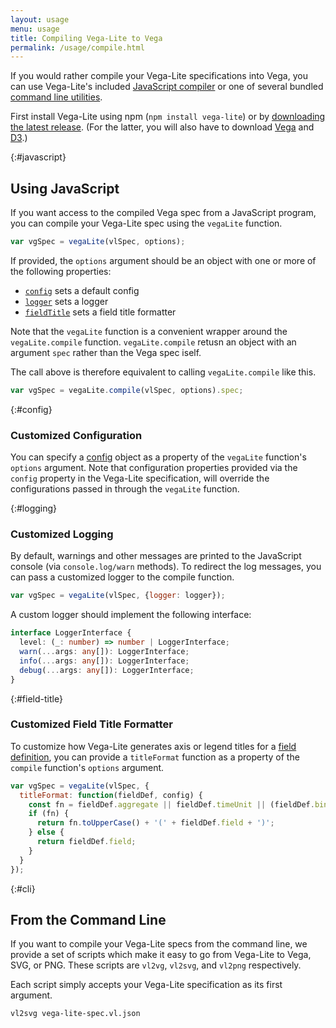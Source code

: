 ```yaml
---
layout: usage
menu: usage
title: Compiling Vega-Lite to Vega
permalink: /usage/compile.html
---
```


If you would rather compile your Vega-Lite specifications into Vega, you can use Vega-Lite's included [JavaScript compiler](#javascript) or one of several bundled [command line utilities](#cli).

First install Vega-Lite using npm (`npm install vega-lite`) or by [downloading the latest release](https://github.com/vega/vega-lite/releases/latest). (For the latter, you will also have to download [Vega](https://github.com/vega/vega/releases/latest) and [D3](https://d3js.org).)

{:#javascript}

## Using JavaScript

If you want access to the compiled Vega spec from a JavaScript program, you can compile your Vega-Lite spec using the `vegaLite` function.

```js
var vgSpec = vegaLite(vlSpec, options);
```

If provided, the `options` argument should be an object with one or more of the following properties:

- [`config`](#config) sets a default config
- [`logger`](#logging) sets a logger
- [`fieldTitle`](#field-title) sets a field title formatter

Note that the `vegaLite` function is a convenient wrapper around the `vegaLite.compile` function. `vegaLite.compile` retusn an object with an argument `spec` rather than the Vega spec iself.

The call above is therefore equivalent to calling `vegaLite.compile` like this.

```js
var vgSpec = vegaLite.compile(vlSpec, options).spec;
```

{:#config}

### Customized Configuration

You can specify a [config]({{site.baseurl}}/docs/config.html) object as a property of the `vegaLite` function's `options` argument. Note that configuration properties provided via the `config` property in the Vega-Lite specification, will override the configurations passed in through the `vegaLite` function.

{:#logging}

### Customized Logging

By default, warnings and other messages are printed to the JavaScript console (via `console.log/warn` methods). To redirect the log messages, you can pass a customized logger to the compile function.

```js
var vgSpec = vegaLite(vlSpec, {logger: logger});
```

A custom logger should implement the following interface:

```typescript
interface LoggerInterface {
  level: (_: number) => number | LoggerInterface;
  warn(...args: any[]): LoggerInterface;
  info(...args: any[]): LoggerInterface;
  debug(...args: any[]): LoggerInterface;
}
```

{:#field-title}

### Customized Field Title Formatter

To customize how Vega-Lite generates axis or legend titles for a [field definition](encoding.html#field-def), you can provide a `titleFormat` function as a property of the `compile` function's `options` argument.

```js
var vgSpec = vegaLite(vlSpec, {
  titleFormat: function(fieldDef, config) {
    const fn = fieldDef.aggregate || fieldDef.timeUnit || (fieldDef.bin && 'bin');
    if (fn) {
      return fn.toUpperCase() + '(' + fieldDef.field + ')';
    } else {
      return fieldDef.field;
    }
  }
});
```

{:#cli}

## From the Command Line

If you want to compile your Vega-Lite specs from the command line, we provide a set of scripts which make it easy to go from Vega-Lite to Vega, SVG, or PNG. These scripts are `vl2vg`, `vl2svg`, and `vl2png` respectively.

Each script simply accepts your Vega-Lite specification as its first argument.

`vl2svg vega-lite-spec.vl.json`
